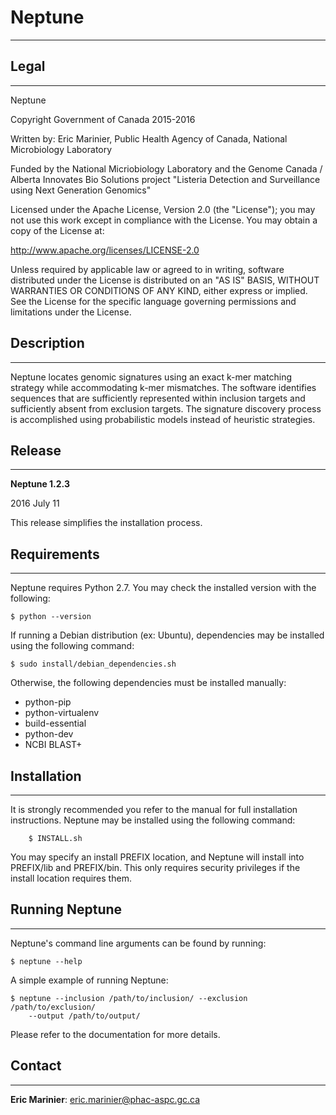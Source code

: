 # Neptune #
-----------

## Legal ##
-----------

Neptune

Copyright Government of Canada 2015-2016

Written by: Eric Marinier, Public Health Agency of Canada,
    National Microbiology Laboratory

Funded by the National Micriobiology Laboratory and the Genome Canada / Alberta
    Innovates Bio Solutions project "Listeria Detection and Surveillance
    using Next Generation Genomics"

Licensed under the Apache License, Version 2.0 (the "License"); you may not use
this work except in compliance with the License. You may obtain a copy of the
License at:

http://www.apache.org/licenses/LICENSE-2.0

Unless required by applicable law or agreed to in writing, software distributed
under the License is distributed on an "AS IS" BASIS, WITHOUT WARRANTIES OR
CONDITIONS OF ANY KIND, either express or implied. See the License for the
specific language governing permissions and limitations under the License.

## Description ##
-----------------

Neptune locates genomic signatures using an exact k-mer matching strategy while
accommodating k-mer mismatches. The software identifies sequences that are
sufficiently represented within inclusion targets and sufficiently absent from
exclusion targets. The signature discovery process is accomplished using
probabilistic models instead of heuristic strategies.

## Release ##
-------------

**Neptune 1.2.3**

2016 July 11

This release simplifies the installation process.

## Requirements ##
------------------

Neptune requires Python 2.7. You may check the installed version with the
following:

	$ python --version

If running a Debian distribution (ex: Ubuntu), dependencies may be installed
using the following command:

	$ sudo install/debian_dependencies.sh

Otherwise, the following dependencies must be installed manually:

- python-pip
- python-virtualenv
- build-essential
- python-dev
- NCBI BLAST+

## Installation ##
------------------

It is strongly recommended you refer to the manual for full installation
instructions. Neptune may be installed using the following command:

        $ INSTALL.sh

You may specify an install PREFIX location, and Neptune will install into
PREFIX/lib and PREFIX/bin. This only requires security privileges if the
install location requires them.

## Running Neptune ##
---------------------

Neptune's command line arguments can be found by running:

	$ neptune --help

A simple example of running Neptune:

	$ neptune --inclusion /path/to/inclusion/ --exclusion /path/to/exclusion/
		--output /path/to/output/

Please refer to the documentation for more details.

## Contact ##
-------------

**Eric Marinier**: eric.marinier@phac-aspc.gc.ca

